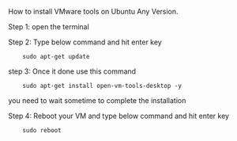How to install VMware tools on Ubuntu Any Version.

Step 1: open the terminal

Step 2: Type below command and hit enter key

        sudo apt-get update

step 3: Once it done use this command

        sudo apt-get install open-vm-tools-desktop -y

you need to wait sometime to complete the installation

Step 4: Reboot your VM and type below command and hit enter key

        sudo reboot
